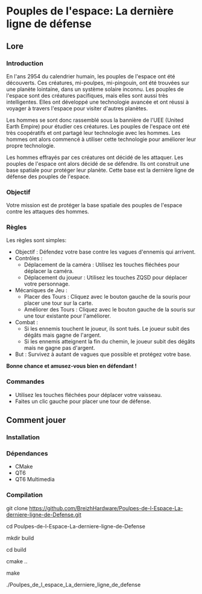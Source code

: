 # Pouples de l'espace: La dernière ligne de défense

## Lore

### Introduction

En l'ans 2954 du calendrier humain, les pouples de l'espace ont été découverts. 
Ces créatures, mi-poulpes, mi-pingouin, ont été trouvées sur une planète lointaine, dans un système solaire inconnu. 
Les pouples de l'espace sont des créatures pacifiques, mais elles sont aussi très intelligentes. 
Elles ont développé une technologie avancée et ont réussi à voyager à travers l'espace pour visiter d'autres planètes.

Les hommes se sont donc rassemblé sous la bannière de l'UEE (United Earth Empire) pour étudier ces créatures. 
Les pouples de l'espace ont été très coopératifs et ont partagé leur technologie avec les hommes. 
Les hommes ont alors commencé à utiliser cette technologie pour améliorer leur propre technologie.

Les hommes effrayés par ces créatures ont décidé de les attaquer. Les pouples de l'espace ont alors décidé de se défendre. 
Ils ont construit une base spatiale pour protéger leur planète. 
Cette base est la dernière ligne de défense des pouples de l'espace. 

### Objectif
Votre mission est de protéger la base spatiale des pouples de l'espace contre les attaques des hommes.

### Règles
Les règles sont simples:
- Objectif : Défendez votre base contre les vagues d'ennemis qui arrivent. 
- Contrôles :
  - Déplacement de la caméra : Utilisez les touches fléchées pour déplacer la caméra. 
  - Déplacement du joueur : Utilisez les touches ZQSD pour déplacer votre personnage. 
- Mécaniques de Jeu :
  - Placer des Tours : Cliquez avec le bouton gauche de la souris pour placer une tour sur la carte. 
  - Améliorer des Tours : Cliquez avec le bouton gauche de la souris sur une tour existante pour l'améliorer.
- Combat :
  - Si les ennemis touchent le joueur, ils sont tués. Le joueur subit des dégâts mais gagne de l'argent. 
  - Si les ennemis atteignent la fin du chemin, le joueur subit des dégâts mais ne gagne pas d'argent.
- But : Survivez à autant de vagues que possible et protégez votre base.

**Bonne chance et amusez-vous bien en défendant !**

### Commandes
- Utilisez les touches fléchées pour déplacer votre vaisseau.
- Faites un clic gauche pour placer une tour de défense.

## Comment jouer

### Installation

### Dépendances

- CMake
- QT6
- QT6 Multimedia

### Compilation

git clone https://github.com/BreizhHardware/Poulpes-de-l-Espace-La-derniere-ligne-de-Defense.git

cd Poulpes-de-l-Espace-La-derniere-ligne-de-Defense

mkdir build

cd build

cmake ..

make

./Poulpes_de_l_espace_La_derniere_ligne_de_defense